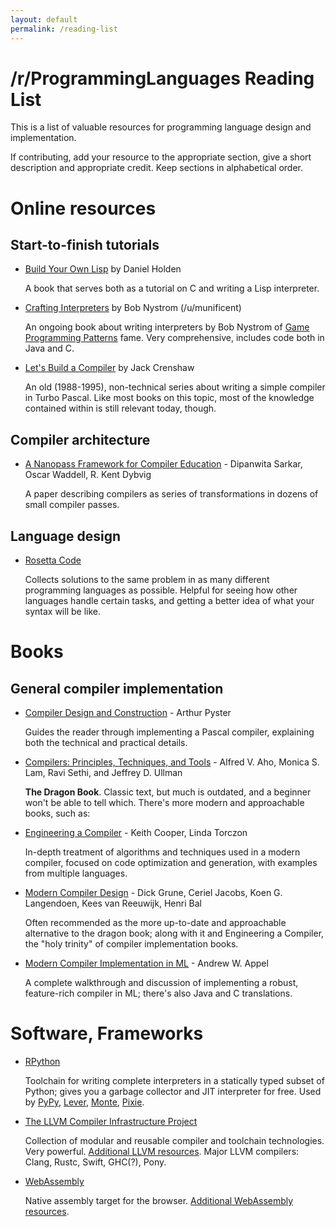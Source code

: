 ```yaml
---
layout: default
permalink: /reading-list
---
```

# /r/ProgrammingLanguages Reading List
This is a list of valuable resources for programming language design and implementation.

If contributing, add your resource to the appropriate section, give a short description and appropriate credit. Keep sections in alphabetical order.

# Online resources 

## Start-to-finish tutorials

* [Build Your Own Lisp](http://www.buildyourownlisp.com/) by Daniel Holden

  A book that serves both as a tutorial on C and writing a Lisp interpreter.

* [Crafting Interpreters](http://www.craftinginterpreters.com/) by Bob Nystrom (/u/munificent)
 
  An ongoing book about writing interpreters by Bob Nystrom of [Game Programming Patterns](http://gameprogrammingpatterns.com/) fame. Very comprehensive, includes code both in Java and C.

* [Let's Build a Compiler](https://compilers.iecc.com/crenshaw/) by Jack Crenshaw

  An old (1988-1995), non-technical series about writing a simple compiler in Turbo Pascal. Like most books on this topic, most of the knowledge contained within is still relevant today, though. 

## Compiler architecture

* [A Nanopass Framework for Compiler Education](http://www.cs.indiana.edu/%7Edyb/pubs/nano-jfp.pdf) - Dipanwita Sarkar, Oscar Waddell, R. Kent Dybvig

  A paper describing compilers as series of transformations in dozens of small compiler passes.

## Language design

* [Rosetta Code](http://rosettacode.org/wiki/Rosetta_Code)

  Collects solutions to the same problem in as many different programming languages as possible. Helpful for seeing how other languages handle certain tasks, and getting a better idea of what your syntax will be like.

# Books

## General compiler implementation

* [Compiler Design and Construction](https://www.amazon.com/dp/0442275366) - Arthur Pyster

  Guides the reader through implementing a Pascal compiler, explaining both the technical and practical details.

* [Compilers: Principles, Techniques, and Tools](https://www.amazon.com/dp/0321486811/) - Alfred V. Aho, Monica S. Lam, Ravi Sethi, and Jeffrey D. Ullman

  **The Dragon Book**. Classic text, but much is outdated, and a beginner won't be able to tell which.  There's more modern and approachable books, such as:

* [Engineering a Compiler](https://www.amazon.com/Engineering-Compiler-Keith-Cooper/dp/012088478X/) -  Keith Cooper, Linda Torczon

  In-depth treatment of algorithms and techniques used in a modern compiler, focused on code optimization and generation, with examples from multiple languages.

* [Modern Compiler Design](https://www.amazon.com/Modern-Compiler-Design-Dick-Grune/dp/1461446988) - Dick Grune, Ceriel Jacobs, Koen G. Langendoen, Kees van Reeuwijk, Henri Bal

  Often recommended as the more up-to-date and approachable alternative to the dragon book; along with it and Engineering a Compiler, the "holy trinity" of compiler implementation books.

* [Modern Compiler Implementation in ML](https://www.amazon.com/gp/product/0521607647) -  Andrew W. Appel 

  A complete walkthrough and discussion of implementing a robust, feature-rich compiler in ML; there's also Java and C translations.

# Software, Frameworks

* [RPython](https://rpython.readthedocs.io/en/latest/) 

  Toolchain for writing complete interpreters in a statically typed subset of Python; gives you a garbage collector and JIT interpreter for free. Used by [PyPy](http://pypy.org/), [Lever](https://github.com/cheery/lever), [Monte](https://github.com/monte-language/typhon), [Pixie](https://github.com/pixie-lang/pixie).

* [The LLVM Compiler Infrastructure Project](https://llvm.org/)

  Collection of modular and reusable compiler and toolchain technologies. Very powerful. [Additional LLVM resources](https://www.reddit.com/r/ProgrammingLanguages/wiki/gen/llvm). Major LLVM compilers: Clang, Rustc, Swift, GHC(?), Pony.

* [WebAssembly](http://webassembly.org/)

  Native assembly target for the browser. [Additional WebAssembly resources](https://www.reddit.com/r/ProgrammingLanguages/wiki/gen/webassembly).
